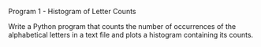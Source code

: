 Program 1 - Histogram of Letter Counts

Write a Python program that counts the number of occurrences of the alphabetical letters in a text file and plots a histogram containing its counts.
